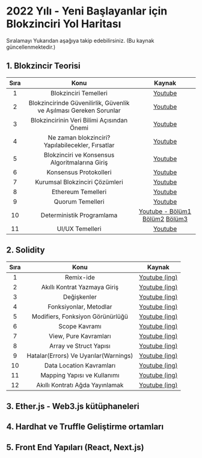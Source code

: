 # 2022 Yılı - Yeni Başlayanlar için Blokzinciri Yol Haritası

Sıralamayı Yukarıdan aşağıya takip edebilirsiniz. (Bu kaynak güncellenmektedir.)

## 1. Blokzincir Teorisi

| Sıra |   Konu    | Kaynak |
|:-----------------:|:----------------------------------------------------------------------------:|:---:|
| 1 | Blokzinciri Temelleri | [Youtube](https://youtu.be/K5GwASHqfag?list=PLOXjg9tqYEhwE6AhDJai2J7rRSHUdmmlZ) |
| 2 | Blokzincirinde Güvenilirlik, Güvenlik ve Aşılması Gereken Sorunlar | [Youtube](https://youtu.be/dpGBbh90gRs?list=PLOXjg9tqYEhwE6AhDJai2J7rRSHUdmmlZ) |
| 3 | Blokzincirinin Veri Bilimi Açısından Önemi | [Youtube](https://youtu.be/_rDR3CXxltM?list=PLOXjg9tqYEhwE6AhDJai2J7rRSHUdmmlZ) |
| 4 | Ne zaman blokzinciri? Yapılabilecekler, Fırsatlar | [Youtube](https://youtu.be/D-ftPjprxd4?list=PLOXjg9tqYEhwE6AhDJai2J7rRSHUdmmlZ) |
| 5 | Blokzinciri ve Konsensus Algoritmalarına Giriş  | [Youtube](https://youtu.be/BMlAHk7f1gk?list=PLOXjg9tqYEhwE6AhDJai2J7rRSHUdmmlZ) |
| 6 | Konsensus Protokolleri  | [Youtube](https://youtu.be/mO6A9IK53nQ?list=PLOXjg9tqYEhwE6AhDJai2J7rRSHUdmmlZ) |
| 7 | Kurumsal Blokzinciri Çözümleri  | [Youtube](https://youtu.be/dzwy9i95uFM?list=PLOXjg9tqYEhwE6AhDJai2J7rRSHUdmmlZ) |
| 8 | Ethereum Temelleri | [Youtube](https://youtu.be/Q-tUPuPYkXs?list=PLOXjg9tqYEhwE6AhDJai2J7rRSHUdmmlZ) |
| 9 | Quorum Temelleri | [Youtube](https://youtu.be/WxoLFbaqgmc?list=PLOXjg9tqYEhwE6AhDJai2J7rRSHUdmmlZ) |
| 10 | Deterministik Programlama | [Youtube - Bölüm1](https://youtu.be/UomGAJtkB6Q?list=PLOXjg9tqYEhwE6AhDJai2J7rRSHUdmmlZ) [Bölüm2](https://youtu.be/3gosTODdo84?list=PLOXjg9tqYEhwE6AhDJai2J7rRSHUdmmlZ) [Bölüm3](https://youtu.be/Nh5U6bLUdxQ?list=PLOXjg9tqYEhwE6AhDJai2J7rRSHUdmmlZ)|
| 11 | UI/UX Temelleri | [Youtube](https://youtu.be/0ySe5hOtLIQ?list=PLOXjg9tqYEhwE6AhDJai2J7rRSHUdmmlZ) |

## 2. Solidity

| Sıra |   Konu    | Kaynak |
|:-----------------:|:----------------------------------------------------------------------------:|:---:|
| 1 | Remix-ide | [Youtube (ing)](https://youtu.be/gyMwXuJrbJQ?t=7277) |
| 2 | Akıllı Kontrat Yazmaya Giriş | [Youtube (ing)](https://youtu.be/gyMwXuJrbJQ?t=7573) |
| 3 | Değişkenler | [Youtube (ing)](https://youtu.be/gyMwXuJrbJQ?t=7940) |
| 4 | Fonksiyonlar, Metodlar | [Youtube (ing)](https://www.youtube.com/watch?v=gyMwXuJrbJQ&t=8321s) |
| 5 | Modifiers, Fonksiyon Görünürlüğü | [Youtube (ing)](https://youtu.be/gyMwXuJrbJQ?t=8716) |
| 6 | Scope Kavramı | [Youtube (ing)](https://youtu.be/gyMwXuJrbJQ?t=8938) |
| 7 | View, Pure Kavramları | [Youtube (ing)](https://youtu.be/gyMwXuJrbJQ?t=9097) |
| 8 | Array ve Struct Yapısı | [Youtube (ing)](https://youtu.be/gyMwXuJrbJQ?t=9329) |
| 9 | Hatalar(Errors) Ve Uyarılar(Warnings) | [Youtube (ing)](https://youtu.be/gyMwXuJrbJQ?t=9933) |
| 10 | Data Location Kavramları | [Youtube (ing)](https://youtu.be/gyMwXuJrbJQ?t=9994) |
| 11 | Mapping Yapısı ve Kullanımı | [Youtube (ing)](https://youtu.be/gyMwXuJrbJQ?t=10217) |
| 12 | Akıllı Kontratı Ağda Yayınlamak | [Youtube (ing)](https://youtu.be/gyMwXuJrbJQ?t=10417) |

## 3. Ether.js - Web3.js kütüphaneleri

## 4. Hardhat ve Truffle Geliştirme ortamları

## 5. Front End Yapıları (React, Next.js)
